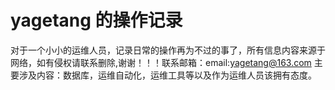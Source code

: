 # yagetang 的操作记录

对于一个小小的运维人员，记录日常的操作再为不过的事了，所有信息内容来源于网络，如有侵权请联系删除,谢谢！！！联系邮箱：email:yagetang@163.com
主要涉及内容：数据库，运维自动化，运维工具等以及作为运维人员该拥有态度。
